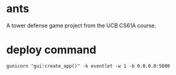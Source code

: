 # ants
A tower defense game project from the UCB CS61A course.

# deploy command
```
gunicorn "gui:create_app()" -k eventlet -w 1 -b 0.0.0.0:5080
```
